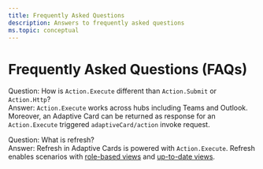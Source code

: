 ```yaml
---
title: Frequently Asked Questions
description: Answers to frequently asked questions
ms.topic: conceptual
---
```


# Frequently Asked Questions (FAQs)

Question: How is `Action.Execute` different than `Action.Submit` or `Action.Http`? <br/>
Answer: `Action.Execute` works across hubs including Teams and Outlook. Moreover, an Adaptive Card can be returned as response for an `Action.Execute` triggered `adaptiveCard/action` invoke request.

Question: What is refresh? <br/>
Answer: Refresh in Adaptive Cards is powered with `Action.Execute`. Refresh enables scenarios with [role-based views](Role-Based-Views.md) and [up-to-date views](Up-To-Date-Views.md).
